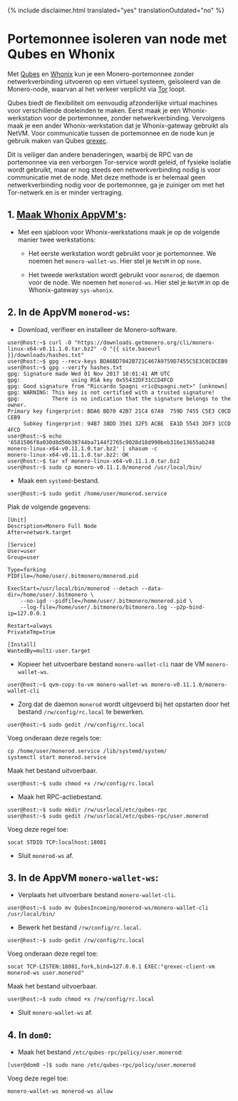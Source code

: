 {% include disclaimer.html translated="yes" translationOutdated="no" %}

# Portemonnee isoleren van node met Qubes en Whonix

Met [Qubes](https://qubes-os.org) en [Whonix](https://whonix.org) kun je een Monero-portemonnee zonder netwerkverbinding uitvoeren op een virtueel systeem, geïsoleerd van de Monero-node, waarvan al het verkeer verplicht via [Tor](https://torproject.org) loopt.

Qubes biedt de flexibiliteit om eenvoudig afzonderlijke virtual machines voor verschillende doeleinden te maken. Eerst maak je een Whonix-werkstation voor de portemonnee, zonder netwerkverbinding. Vervolgens maak je een ander Whonix-werkstation dat je Whonix-gateway gebruikt als NetVM. Voor communicatie tussen de portemonnee en de node kun je gebruik maken van Qubes [qrexec](https://www.qubes-os.org/doc/qrexec3/).

Dit is veiliger dan andere benaderingen, waarbij de RPC van de portemonnee via een verborgen Tor-service wordt geleid, of fysieke isolatie wordt gebruikt, maar er nog steeds een netwerkverbinding nodig is voor communicatie met de node. Met deze methode is er helemaal geen netwerkverbinding nodig voor de portemonnee, ga je zuiniger om met het Tor-netwerk en is er minder vertraging.


## 1. [Maak Whonix AppVM's](https://www.whonix.org/wiki/Qubes/Install):

+ Met een sjabloon voor Whonix-werkstations maak je op de volgende manier twee werkstations:

  - Het eerste werkstation wordt gebruikt voor je portemonnee. We noemen het `monero-wallet-ws`. Hier stel je `NetVM` in op `none`.

  - Het tweede werkstation wordt gebruikt voor `monerod`, de daemon voor de node. We noemen het `monerod-ws`. Hier stel je `NetVM` in op de Whonix-gateway `sys-whonix`.

## 2. In de AppVM `monerod-ws`:

+ Download, verifieer en installeer de Monero-software.

```
user@host:~$ curl -O "https://downloads.getmonero.org/cli/monero-linux-x64-v0.11.1.0.tar.bz2" -O "{{ site.baseurl }}/downloads/hashes.txt"
user@host:~$ gpg --recv-keys BDA6BD7042B721C467A9759D7455C5E3C0CDCEB9
user@host:~$ gpg --verify hashes.txt
gpg: Signature made Wed 01 Nov 2017 10:01:41 AM UTC
gpg:                using RSA key 0x55432DF31CCD4FCD
gpg: Good signature from "Riccardo Spagni <ric@spagni.net>" [unknown]
gpg: WARNING: This key is not certified with a trusted signature!
gpg:          There is no indication that the signature belongs to the owner.
Primary key fingerprint: BDA6 BD70 42B7 21C4 67A9  759D 7455 C5E3 C0CD CEB9
     Subkey fingerprint: 94B7 38DD 3501 32F5 ACBE  EA1D 5543 2DF3 1CCD 4FCD
user@host:~$ echo '6581506f8a030d8d50b38744ba7144f2765c9028d18d990beb316e13655ab248  monero-linux-x64-v0.11.1.0.tar.bz2' | shasum -c
monero-linux-x64-v0.11.1.0.tar.bz2: OK
user@host:~$ tar xf monero-linux-x64-v0.11.1.0.tar.bz2
user@host:~$ sudo cp monero-v0.11.1.0/monerod /usr/local/bin/
```
+ Maak een `systemd`-bestand.

```
user@host:~$ sudo gedit /home/user/monerod.service
```

Plak de volgende gegevens:

```
[Unit]
Description=Monero Full Node
After=network.target

[Service]
User=user
Group=user

Type=forking
PIDFile=/home/user/.bitmonero/monerod.pid

ExecStart=/usr/local/bin/monerod --detach --data-dir=/home/user/.bitmonero \
    --no-igd --pidfile=/home/user/.bitmonero/monerod.pid \
    --log-file=/home/user/.bitmonero/bitmonero.log --p2p-bind-ip=127.0.0.1

Restart=always
PrivateTmp=true

[Install]
WantedBy=multi-user.target
```

+ Kopieer het uitvoerbare bestand `monero-wallet-cli` naar de VM `monero-wallet-ws`.

```
user@host:~$ qvm-copy-to-vm monero-wallet-ws monero-v0.11.1.0/monero-wallet-cli
```

+ Zorg dat de daemon `monerod` wordt uitgevoerd bij het opstarten door het bestand `/rw/config/rc.local` te bewerken.

```
user@host:~$ sudo gedit /rw/config/rc.local
```

Voeg onderaan deze regels toe:

```
cp /home/user/monerod.service /lib/systemd/system/
systemctl start monerod.service
```

Maak het bestand uitvoerbaar.

```
user@host:~$ sudo chmod +x /rw/config/rc.local
```

+ Maak het RPC-actiebestand.

```
user@host:~$ sudo mkdir /rw/usrlocal/etc/qubes-rpc
user@host:~$ sudo gedit /rw/usrlocal/etc/qubes-rpc/user.monerod
```

Voeg deze regel toe:

```
socat STDIO TCP:localhost:18081
```

+ Sluit `monerod-ws` af.

## 3. In de AppVM `monero-wallet-ws`:

+ Verplaats het uitvoerbare bestand `monero-wallet-cli`.

```
user@host:~$ sudo mv QubesIncoming/monerod-ws/monero-wallet-cli /usr/local/bin/
```

+ Bewerk het bestand `/rw/config/rc.local`.

```
user@host:~$ sudo gedit /rw/config/rc.local
```

Voeg onderaan deze regel toe:

```
socat TCP-LISTEN:18081,fork,bind=127.0.0.1 EXEC:"qrexec-client-vm monerod-ws user.monerod"
```

Maak het bestand uitvoerbaar.

```
user@host:~$ sudo chmod +x /rw/config/rc.local
```

+ Sluit `monero-wallet-ws` af.

## 4. In `dom0`:

+ Maak het bestand `/etc/qubes-rpc/policy/user.monerod`:

```
[user@dom0 ~]$ sudo nano /etc/qubes-rpc/policy/user.monerod
```

Voeg deze regel toe:

```
monero-wallet-ws monerod-ws allow
```
